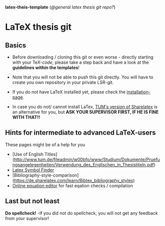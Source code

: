 __latex-theis-template__ (_@general latex thesis git repo?_)

# LaTeX thesis git

## Basics
- Before downloading / cloning this git or even worse - directly starting with your TeX-_code_,
please take a step back and have a look at the __guidelines within the templates__!

- Note that you will not be able to push this git directly. You will have to create you own repository in your private LSR-git.

- If you do not have LaTeX installed yet, please check the [installation-page](https://wiki.tum.de/display/lsritr/An+introduction+to+LaTeX#installation).

- In case you do not/ cannot install LaTex, [TUM's version of Sharelatex](https://sharelatex.tum.de) is an alternative for you, but __ASK YOUR SUPERVISOR FIRST, IF HE IS FINE WITH THAT!!__


## Hints for intermediate to advanced LaTeX-users
These pages might be of a help for you
- [Use of English Titles] (http://www.tum.de/fileadmin/w00bfo/www/Studium/Dokumente/Pruefungsangelegenheiten/Verwendung_des_Englischen_in_Thesistiteln.pdf)
- [Latex Symbol Finder](http://detexify.kirelabs.org/classify.html)
- [Bibliography-style-comparison] (https://de.sharelatex.com/learn/Bibtex_bibliography_styles)
- [Online equation editor](https://www.codecogs.com/latex/eqneditor.php) for fast eqation checks / compilation

 
## Last but not least
__Do spellcheck!__ -If you did not do spellcheck, you will not get any feedback from your supervisor!